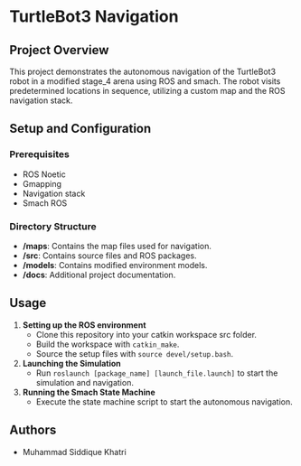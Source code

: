 # TurtleBot3 Navigation

## Project Overview
This project demonstrates the autonomous navigation of the TurtleBot3 robot in a modified stage_4 arena using ROS and smach. The robot visits predetermined locations in sequence, utilizing a custom map and the ROS navigation stack.

## Setup and Configuration
### Prerequisites
- ROS Noetic
- Gmapping
- Navigation stack
- Smach ROS

### Directory Structure
- **/maps**: Contains the map files used for navigation.
- **/src**: Contains source files and ROS packages.
- **/models**: Contains modified environment models.
- **/docs**: Additional project documentation.

## Usage
1. **Setting up the ROS environment**
   - Clone this repository into your catkin workspace src folder.
   - Build the workspace with `catkin_make`.
   - Source the setup files with `source devel/setup.bash`.
2. **Launching the Simulation**
   - Run `roslaunch [package_name] [launch_file.launch]` to start the simulation and navigation.
3. **Running the Smach State Machine**
   - Execute the state machine script to start the autonomous navigation.

## Authors
- Muhammad Siddique Khatri

